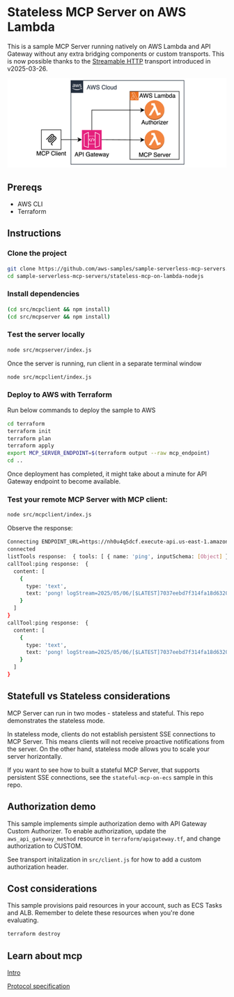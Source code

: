 # Stateless MCP Server on AWS Lambda

This is a sample MCP Server running natively on AWS Lambda and API Gateway without any extra bridging components or custom transports. This is now possible thanks to the [Streamable HTTP](https://modelcontextprotocol.io/specification/2025-03-26/basic/transports#streamable-http) transport introduced in v2025-03-26. 

![](architecture.png)

## Prereqs

* AWS CLI
* Terraform 

## Instructions

### Clone the project

```bash
git clone https://github.com/aws-samples/sample-serverless-mcp-servers.git
cd sample-serverless-mcp-servers/stateless-mcp-on-lambda-nodejs
```

### Install dependencies

```bash
(cd src/mcpclient && npm install)
(cd src/mcpserver && npm install)
```

### Тest the server locally

```bash
node src/mcpserver/index.js
```

Once the server is running, run client in a separate terminal window

```bash
node src/mcpclient/index.js
```

### Deploy to AWS with Terraform

Run below commands to deploy the sample to AWS

```bash
cd terraform
terraform init
terraform plan
terraform apply
export MCP_SERVER_ENDPOINT=$(terraform output --raw mcp_endpoint) 
cd ..
```

Once deployment has completed, it might take about a minute for API Gateway endpoint to become available. 

### Test your remote MCP Server with MCP client:
```bash
node src/mcpclient/index.js
```

Observe the response:
```bash
Connecting ENDPOINT_URL=https://nh0u4q5dcf.execute-api.us-east-1.amazonaws.com/dev/mcp
connected
listTools response:  { tools: [ { name: 'ping', inputSchema: [Object] } ] }
callTool:ping response:  {
  content: [
    {
      type: 'text',
      text: 'pong! logStream=2025/05/06/[$LATEST]7037eebd7f314fa18d6320801a54a50f v=0.0.12 d=49'
    }
  ]
}
callTool:ping response:  {
  content: [
    {
      type: 'text',
      text: 'pong! logStream=2025/05/06/[$LATEST]7037eebd7f314fa18d6320801a54a50f v=0.0.12 d=101'
    }
  ]
}
```

## Statefull vs Stateless considerations

MCP Server can run in two modes - stateless and stateful. This repo demonstrates the stateless mode.

In stateless mode, clients do not establish persistent SSE connections to MCP Server. This means clients will not receive proactive notifications from the server. On the other hand, stateless mode allows you to scale your server horizontally.

If you want to see how to built a stateful MCP Server, that supports persistent SSE connections, see the `stateful-mcp-on-ecs` sample in this repo. 

## Authorization demo

This sample implements simple authorization demo with API Gateway Custom Authorizer. To enable authorization, update the `aws_api_gateway_method` resource in  `terraform/apigateway.tf`, and change authorization to CUSTOM. 

See transport initalization in `src/client.js` for how to add a custom authorization header. 

## Cost considerations

This sample provisions paid resources in your account, such as ECS Tasks and ALB. Remember to delete these resources when you're done evaluating.

```bash
terraform destroy
```

## Learn about mcp
[Intro](https://modelcontextprotocol.io/introduction)

[Protocol specification](https://modelcontextprotocol.io/specification/2025-03-26)
